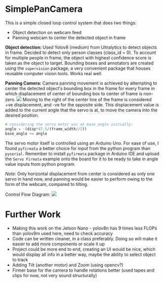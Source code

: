 # SimplePanCamera
This is a simple closed loop control system that does two things:
- Object detection on webcam feed
- Panning webcam to center the detected object in frame

<b>Object detection:</b>
Used Yolov8 (medium) from Ultralytics to detect objects in frame. Decided to detect only person classes (class_id = 0). To account for multiple people in frame, the object with highest confidence score is taken as the object to target. Bounding boxes and annotators are created using the `supervision` package, a very convenient package that houses reusable computer vision tools. Works real well.

<b>Panning Camera:</b>
Camera panning movement is achieved by attempting to center the detected object's bounding box in the frame for every frame in which displacement of center of bounding box to center of frame is non-zero.
<img src = C:\Users\neerz\OneDrive\Documents\MindPlace\Images\panCamera_frame.excalidraw.png>
Moving to the right of the center line of the frame is considered +ve displacement, and -ve for the opposite side. This displacement value is added to the current angle that the servo is at, to move the camera into the desired position.
```Python
# considering the servo motor was at base_angle initially:
angle = -(disp*47.5/(frame_width//2))
base_angle += angle
```
The servo motor itself is controlled using an Arduino Uno. For ease of use, I found `pyfirmata` a better choice for input from the python program than `pyserial`. Remember to install `pyfirmata` package in Arduino IDE and upload the `Servo Firmata` example onto the board for it to be ready to take in angle value inputs from python program.

_Note_: Only horizontal displacement from center is considered as only one servo in hand now, and panning would be easier to perform owing to the form of the webcam, compared to tilting.

Control Flow Diagram:
<img src = C:\Users\neerz\OneDrive\Documents\MindPlace\Images\PanCamera_ControlFlow.png>


# Further Work
- Making this work on the Jetson Nano - yolov8n has 9 times less FLOPs than yolov9m used here, need to check accuracy
- Code can be written cleaner, in a class preferably. Doing so will make it easier to add more components or scale it up
- Project could be more end to end, creating an UI would be nice, which would display all info in a better way, maybe the ability to select object to track
- Adding Tilt (another motor) and Zoom (using opencv?)
- Firmer base for the camera to handle rotations better (used tapes and clips for now, not very sound structurally)
